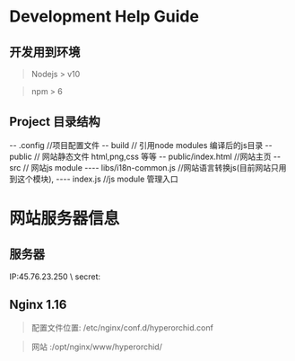# Development Help Guide

## 开发用到环境

> Nodejs > v10

> npm > 6

## Project 目录结构

-- .config                //项目配置文件
-- build                  // 引用node modules 编译后的js目录
-- public                 // 网站静态文件 html,png,css 等等
-- public/index.html      //网站主页
-- src                    // 网站js module 
---- libs/i18n-common.js  //网站语言转换js(目前网站只用到这个模块),
---- index.js             //js module 管理入口







# 网站服务器信息

## 服务器

IP:45.76.23.250 \\
secret:

## Nginx 1.16

> 配置文件位置: /etc/nginx/conf.d/hyperorchid.conf 

> 网站 :/opt/nginx/www/hyperorchid/



